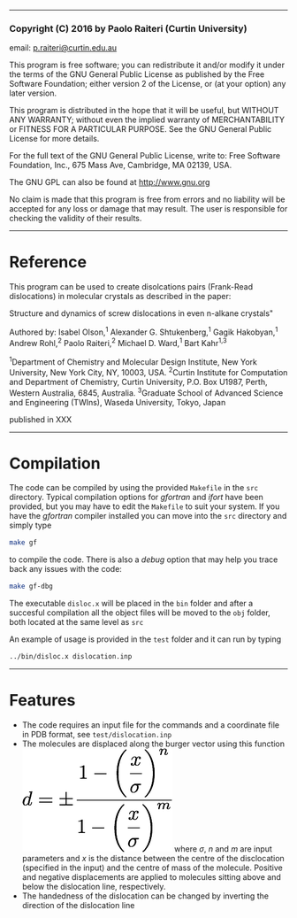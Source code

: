 ----------------------------------------------------------------------
### Copyright (C) 2016 by Paolo Raiteri (Curtin University)

email: p.raiteri@curtin.edu.au                                        
                                                               
This program is free software; you can redistribute it and/or  modify it under the terms of the GNU General Public License as published by the Free Software Foundation; either version 2 of the License, or (at your option) any later version.         
                                                               
This program is distributed in the hope that it will be useful, but WITHOUT ANY WARRANTY; without even the implied warranty of MERCHANTABILITY or FITNESS FOR A PARTICULAR PURPOSE. See the GNU General Public License for more details.                   
                                                               
For the full text of the GNU General Public License, write to: Free Software Foundation, Inc., 675 Mass Ave, Cambridge, MA 02139, USA.              
                                                               
The GNU GPL can also be found at http://www.gnu.org 
                                                               
No claim is made that this program is free from errors and no liability will be accepted for any loss or damage that may result. The user is responsible for checking the validity of their results. 

----------------------------------------------------------------------

# Reference

This program can be used to create disolcations pairs (Frank-Read dislocations) in molecular crystals as described in the paper:

Structure and dynamics of screw dislocations in even n-alkane crystals"

Authored by:
Isabel Olson,<sup>1</sup> Alexander G. Shtukenberg,<sup>1</sup> Gagik Hakobyan,<sup>1</sup> Andrew Rohl,<sup>2</sup> Paolo Raiteri,<sup>2</sup> Michael D. Ward,<sup>1</sup> Bart Kahr<sup>1,3</sup>

<sup>1</sup>Department of Chemistry and Molecular Design Institute, New York University, New York City, NY, 10003, USA.
<sup>2</sup>Curtin Institute for Computation and Department of Chemistry, Curtin University, P.O. Box U1987, Perth, Western Australia, 6845, Australia. 
<sup>3</sup>Graduate School of Advanced Science and Engineering (TWIns), Waseda University, Tokyo, Japan

published in XXX

----------------------------------------------------------------------

# Compilation

The code can be compiled by using the provided `Makefile` in the `src` directory.
Typical compilation options for *gfortran* and *ifort* have been provided, but you may have to edit the `Makefile` to suit your system.
If you have the *gfortran* compiler installed you can move into the `src` directory and simply type
```bash
make gf
```

to compile the code.
There is also a *debug* option that may help you trace back any issues with the code:
```bash
make gf-dbg
```

The executable `disloc.x` will be placed in the `bin` folder and after a succesful compilation all the object files will be moved to the `obj` folder, both located at the same level as `src`

An example of usage is provided in the `test` folder and it can run by typing
```bash
../bin/disloc.x dislocation.inp
```


----------------------------------------------------------------------

# Features


* The code requires an input file for the commands and a coordinate file in PDB format, see `test/dislocation.inp`
* The molecules are displaced along the burger vector using this function
![image](doc/eq1.png)
where $\sigma$, $n$ and $m$ are input parameters and $x$ is the distance between the centre of the disclocation (specified in the input) and the centre of mass of the molecule. Positive and negative displacements are applied to molecules sitting above and below the dislocation line, respectively.
* The handedness of the dislocation can be changed by inverting the direction of the dislocation line
